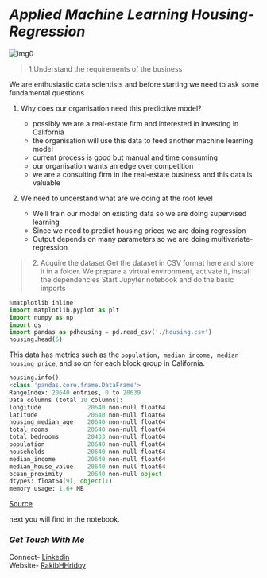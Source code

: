 # *Applied Machine Learning Housing- Regression*

![img0](https://miro.medium.com/max/566/1*Zm2Hu724W6UQCVWWQe7afg.jpeg)


>1.Understand the requirements of the business

We are enthusiastic data scientists and before starting we need to ask some fundamental questions

 1. Why does our organisation need this predictive model?

    * possibly we are a real-estate firm and interested in investing in California
    * the organisation will use this data to feed another machine learning model
    * current process is good but manual and time consuming
    * our organisation wants an edge over competition
    * we are a consulting firm in the real-estate business and this data is valuable

2. We need to understand what are we doing at the root level

    * We’ll train our model on existing data so we are doing supervised learning
    * Since we need to predict housing prices we are doing regression
    * Output depends on many parameters so we are doing multivariate-regression

>2. Acquire the dataset
Get the dataset in CSV format here and store it in a folder. We prepare a virtual environment, activate it, install the dependencies
Start Jupyter notebook and do the basic imports
```python
%matplotlib inline
import matplotlib.pyplot as plt
import numpy as np
import os
import pandas as pdhousing = pd.read_csv('./housing.csv')
housing.head(5)
```

This data has metrics such as the ```population, median income, median housing price```, and so on for each block group in California.

```python
housing.info()
<class 'pandas.core.frame.DataFrame'>
RangeIndex: 20640 entries, 0 to 20639
Data columns (total 10 columns):
longitude             20640 non-null float64
latitude              20640 non-null float64
housing_median_age    20640 non-null float64
total_rooms           20640 non-null float64
total_bedrooms        20433 non-null float64
population            20640 non-null float64
households            20640 non-null float64
median_income         20640 non-null float64
median_house_value    20640 non-null float64
ocean_proximity       20640 non-null object
dtypes: float64(9), object(1)
memory usage: 1.6+ MB
```
[Source](https://medium.com/@gurupratap.matharu/end-to-end-machine-learning-project-on-predicting-housing-prices-using-regression-7ab7832840ab)

next you will find in the notebook. 


### *Get Touch With Me*
Connect- [Linkedin](https://linkedin.com/in/rakibhhridoy) <br>
Website- [RakibHHridoy](https://rakibhhridoy.github.io)


 
